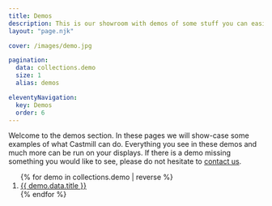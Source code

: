 ```yaml
---
title: Demos
description: This is our showroom with demos of some stuff you can easily do with Castmill.
layout: "page.njk"

cover: /images/demo.jpg

pagination:
  data: collections.demo
  size: 1
  alias: demos

eleventyNavigation:
  key: Demos
  order: 6
---
```


Welcome to the demos section. In these pages we will show-case some examples of what Castmill can do. Everything you see in these demos and much more can be run on your displays. If there is a demo missing something you would like to see, please do not hesitate to [contact us](mailto:support@castmill.com).

<ol>
{% for demo in collections.demo | reverse %}
  <li><a href="{{ demo.url | url }}">{{ demo.data.title }}</a></li>
{% endfor %}
</ol>

<!--
Pagination not workinf for some reason
<ol>
{% for demo in demos %}
  <li><a href="{{ demo.url | url }}">{{ demo.data.title }}</a></li>
{% endfor %}
</ol>

{% if pagination.href.previous %}
  <a href="{{pagination.href.previous}}">Previous Page</a>
{% endif %}
{% if pagination.href.next %}
  <a href="{{pagination.href.next}}">Next Page</a>
{% endif %}

-->
